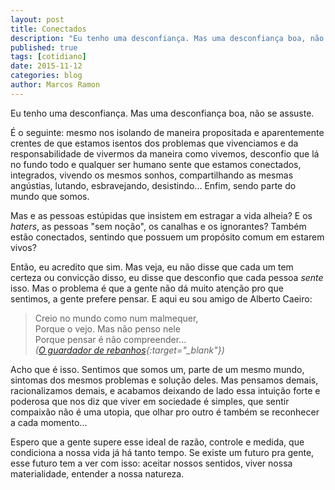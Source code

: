 ```yaml
---
layout: post
title: Conectados
description: "Eu tenho uma desconfiança. Mas uma desconfiança boa, não se assuste."
published: true
tags: [cotidiano]
date: 2015-11-12
categories: blog
author: Marcos Ramon
---
```


Eu tenho uma desconfiança. Mas uma desconfiança boa,  não se assuste.

É o seguinte: mesmo nos isolando de maneira propositada e aparentemente crentes de que estamos isentos dos problemas que vivenciamos e da responsabilidade de vivermos da maneira como vivemos, desconfio que lá no fundo todo e qualquer ser humano sente que estamos conectados, integrados, vivendo os mesmos sonhos, compartilhando as mesmas angústias, lutando, esbravejando, desistindo... Enfim, sendo parte do mundo que somos.

Mas e as pessoas estúpidas que insistem em estragar a vida alheia? E os *haters*, as pessoas "sem noção", os canalhas e os ignorantes? Também estão conectados, sentindo que possuem um propósito comum em estarem vivos? 

Então, eu acredito que sim. Mas veja, eu não disse que cada um tem certeza ou convicção disso, eu disse que desconfio que cada pessoa *sente* isso. Mas o problema é que a gente não dá muito atenção pro que sentimos, a gente prefere pensar. E aqui eu sou amigo de Alberto Caeiro:

> Creio no mundo como num malmequer,<br>
Porque o vejo. Mas não penso nele<br>
Porque pensar é não compreender...<br>
*([O guardador de rebanhos](http://www.dominiopublico.gov.br/download/texto/pe000001.pdf){:target="_blank"})*

Acho que é isso. Sentimos que somos um, parte de um mesmo mundo, sintomas dos mesmos problemas e solução deles. Mas pensamos demais, racionalizamos demais, e acabamos deixando de lado essa intuição forte e poderosa que nos diz que viver em sociedade é simples, que sentir compaixão não é uma utopia, que olhar pro outro é também se reconhecer a cada momento...

Espero que a gente supere esse ideal de razão, controle e medida, que condiciona a nossa vida já há tanto tempo. Se existe um futuro pra gente, esse futuro tem a ver com isso: aceitar nossos sentidos, viver nossa materialidade, entender a nossa natureza.
